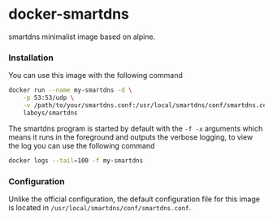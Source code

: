 # docker-smartdns

smartdns minimalist image based on alpine.


### Installation

You can use this image with the following command
```bash
docker run --name my-smartdns -d \
    -p 53:53/udp \
    -v /path/to/your/smartdns.conf:/usr/local/smartdns/conf/smartdns.conf \
    laboys/smartdns
```

The smartdns program is started by default with the `-f -x` arguments which means it runs in the foreground and outputs the verbose logging, to view the log you can use the following command
```bash
docker logs --tail=100 -f my-smartdns
```


### Configuration 

Unlike the official configuration, the default configuration file for this image is located in `/usr/local/smartdns/conf/smartdns.conf`.
